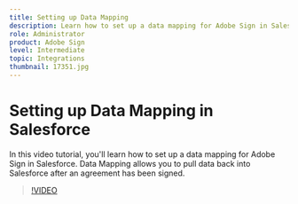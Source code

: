 ```yaml
---
title: Setting up Data Mapping
description: Learn how to set up a data mapping for Adobe Sign in Salesforce
role: Administrator
product: Adobe Sign
level: Intermediate
topic: Integrations
thumbnail: 17351.jpg
---
```


# Setting up Data Mapping in Salesforce

In this video tutorial, you'll learn how to set up a data mapping for Adobe Sign in Salesforce. Data Mapping allows you to pull data back into Salesforce after an agreement has been signed.

>[!VIDEO](https://video.tv.adobe.com/v/17351?hidetitle=true)